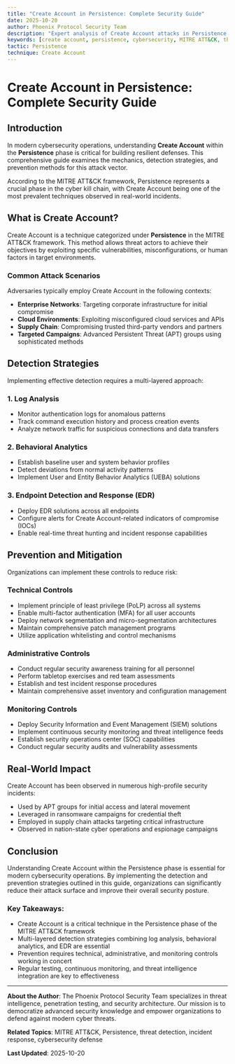 ```yaml
---
title: "Create Account in Persistence: Complete Security Guide"
date: 2025-10-20
author: Phoenix Protocol Security Team
description: "Expert analysis of Create Account attacks in Persistence. Detection methods, prevention strategies, and real-world defense techniques."
keywords: [create account, persistence, cybersecurity, MITRE ATT&CK, threat detection]
tactic: Persistence
technique: Create Account
---
```


# Create Account in Persistence: Complete Security Guide

## Introduction

In modern cybersecurity operations, understanding **Create Account** within the **Persistence** phase is critical for building resilient defenses. This comprehensive guide examines the mechanics, detection strategies, and prevention methods for this attack vector.

According to the MITRE ATT&CK framework, Persistence represents a crucial phase in the cyber kill chain, with Create Account being one of the most prevalent techniques observed in real-world incidents.

## What is Create Account?

Create Account is a technique categorized under **Persistence** in the MITRE ATT&CK framework. This method allows threat actors to achieve their objectives by exploiting specific vulnerabilities, misconfigurations, or human factors in target environments.

### Common Attack Scenarios

Adversaries typically employ Create Account in the following contexts:

- **Enterprise Networks**: Targeting corporate infrastructure for initial compromise
- **Cloud Environments**: Exploiting misconfigured cloud services and APIs
- **Supply Chain**: Compromising trusted third-party vendors and partners
- **Targeted Campaigns**: Advanced Persistent Threat (APT) groups using sophisticated methods

## Detection Strategies

Implementing effective detection requires a multi-layered approach:

### 1. Log Analysis
- Monitor authentication logs for anomalous patterns
- Track command execution history and process creation events
- Analyze network traffic for suspicious connections and data transfers

### 2. Behavioral Analytics
- Establish baseline user and system behavior profiles
- Detect deviations from normal activity patterns
- Implement User and Entity Behavior Analytics (UEBA) solutions

### 3. Endpoint Detection and Response (EDR)
- Deploy EDR solutions across all endpoints
- Configure alerts for Create Account-related indicators of compromise (IOCs)
- Enable real-time threat hunting and incident response capabilities

## Prevention and Mitigation

Organizations can implement these controls to reduce risk:

### Technical Controls
- Implement principle of least privilege (PoLP) across all systems
- Enable multi-factor authentication (MFA) for all user accounts
- Deploy network segmentation and micro-segmentation architectures
- Maintain comprehensive patch management programs
- Utilize application whitelisting and control mechanisms

### Administrative Controls
- Conduct regular security awareness training for all personnel
- Perform tabletop exercises and red team assessments
- Establish and test incident response procedures
- Maintain comprehensive asset inventory and configuration management

### Monitoring Controls
- Deploy Security Information and Event Management (SIEM) solutions
- Implement continuous security monitoring and threat intelligence feeds
- Establish security operations center (SOC) capabilities
- Conduct regular security audits and vulnerability assessments

## Real-World Impact

Create Account has been observed in numerous high-profile security incidents:

- Used by APT groups for initial access and lateral movement
- Leveraged in ransomware campaigns for credential theft
- Employed in supply chain attacks targeting critical infrastructure
- Observed in nation-state cyber operations and espionage campaigns

## Conclusion

Understanding Create Account within the Persistence phase is essential for modern cybersecurity operations. By implementing the detection and prevention strategies outlined in this guide, organizations can significantly reduce their attack surface and improve their overall security posture.

### Key Takeaways:

- Create Account is a critical technique in the Persistence phase of the MITRE ATT&CK framework
- Multi-layered detection strategies combining log analysis, behavioral analytics, and EDR are essential
- Prevention requires technical, administrative, and monitoring controls working in concert
- Regular testing, continuous monitoring, and threat intelligence integration are key to effectiveness

---

**About the Author**: The Phoenix Protocol Security Team specializes in threat intelligence, penetration testing, and security architecture. Our mission is to democratize advanced security knowledge and empower organizations to defend against modern cyber threats.

**Related Topics**: MITRE ATT&CK, Persistence, threat detection, incident response, cybersecurity defense

**Last Updated**: 2025-10-20
